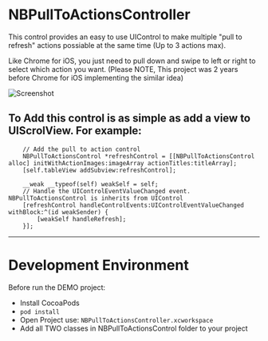 NBPullToActionsController
=====

This control provides an easy to use UIControl to make multiple "pull to refresh" actions possiable at the same time (Up to 3 actions max).

Like Chrome for iOS, you just need to pull down and swipe to left or right to select which action you want.
(Please NOTE, This project was 2 years before Chrome for iOS implementing the similar idea)

![Screenshot](https://raw.githubusercontent.com/xuzhe/NBPullToActionsController/master/Screenshot/Screenshot1.png)

To Add this control is as simple as add a view to UIScrolView. For example:
----------
```
    // Add the pull to action control
    NBPullToActionsControl *refreshControl = [[NBPullToActionsControl alloc] initWithActionImages:imageArray actionTitles:titleArray];
    [self.tableView addSubview:refreshControl];
    
    __weak __typeof(self) weakSelf = self;
    // Handle the UIControlEventValueChanged event. NBPullToActionsControl is inherits from UIControl
    [refreshControl handleControlEvents:UIControlEventValueChanged withBlock:^(id weakSender) {
        [weakSelf handleRefresh];
    }];
```
-----

Development Environment
=====
Before run the DEMO project:

* Install CocoaPods
* `pod install`
* Open Project use: `NBPullToActionsController.xcworkspace`
* Add all TWO classes in NBPullToActionsControl folder to your project
